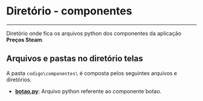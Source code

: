 # Diretório - componentes
---

Diretório onde fica os arquivos python dos componentes da aplicação **Preços Steam**.


## Arquivos e pastas no diretório telas
A pasta `codigo\componentes\` é composta pelos seguintes arquivos e diretórios.

* **[botao.py](botao.md)**: Arquivo python referente ao componente botao.